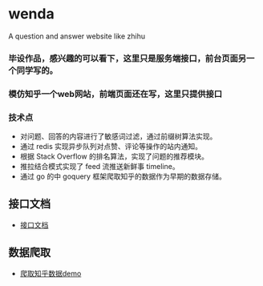 # wenda
A question and answer website like zhihu 

### 毕设作品，感兴趣的可以看下，这里只是服务端接口，前台页面另一个同学写的。

### 模仿知乎一个web网站，前端页面还在写，这里只提供接口

### 技术点

- 对问题、回答的内容进行了敏感词过滤，通过前缀树算法实现。
- 通过 redis 实现异步队列对点赞、评论等操作的站内通知。
- 根据 Stack Overflow 的排名算法，实现了问题的推荐模块。
- 推拉结合模式实现了 feed 流推送新鲜事 timeline。
- 通过 go 的中 goquery 框架爬取知乎的数据作为早期的数据存储。

## 接口文档
- [接口文档](https://github.com/dackh/wenda/blob/master/doc.md)



## 数据爬取
- [爬取知乎数据demo](https://github.com/dackh/goquery_demo)
